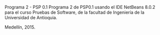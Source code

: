 Programa 2 - PSP 0.1
Programa 2 de PSP0.1 usando el IDE NetBeans 8.0.2 para el curso Pruebas de Software, de la facultad de Ingeniería de la Universidad de Antioquia.

Medellín, 2015.
